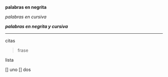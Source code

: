 **palabras en negrita**

*palabras en cursiva*

***palabras en negrita y cursiva***

---
citas

> frase

lista

[] uno
[] dos


